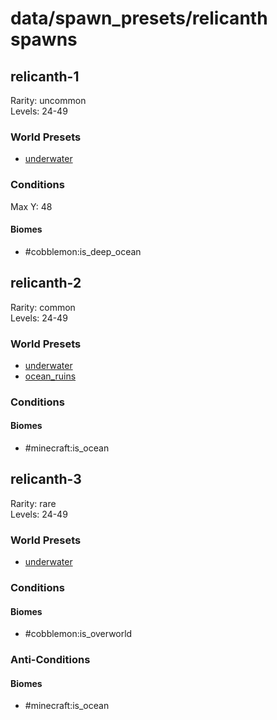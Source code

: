 # data/spawn_presets/relicanth spawns  
  
## relicanth-1  
Rarity: uncommon  
Levels: 24-49  
  
### World Presets  
* [underwater](/data/world_presets/underwater.md)  
  
### Conditions  
Max Y: 48  
  
#### Biomes  
  * #cobblemon:is_deep_ocean
  
  
## relicanth-2  
Rarity: common  
Levels: 24-49  
  
### World Presets  
* [underwater](/data/world_presets/underwater.md)  
* [ocean_ruins](/data/world_presets/ocean_ruins.md)  
  
### Conditions  
  
#### Biomes  
  * #minecraft:is_ocean
  
  
## relicanth-3  
Rarity: rare  
Levels: 24-49  
  
### World Presets  
* [underwater](/data/world_presets/underwater.md)  
  
### Conditions  
  
#### Biomes  
  * #cobblemon:is_overworld
  
  
### Anti-Conditions  
  
#### Biomes  
  * #minecraft:is_ocean
  
